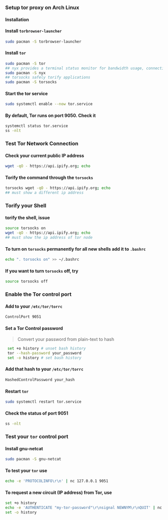 ### Setup tor proxy on Arch Linux

#### Installation

#### Install `torbrowser-launcher`

```bash    
sudo pacman -S torbrowser-launcher
```

#### Install `tor`

```bash    
sudo pacman -S tor
## nyx provides a terminal status monitor for bandwidth usage, connection details and more.
sudo pacman -S nyx
## torsocks safely torify applications
sudo pacman -S torsocks
```

#### Start the tor service
```bash    
sudo systemctl enable --now tor.service
```
    
#### By default, Tor runs on port 9050. Check it
```bash
systemctl status tor.service
ss -nlt
```


### Test Tor Network Connection

#### Check your current public IP address
```bash    
wget -qO - https://api.ipify.org; echo
```
    
#### Torify the command through the `torsocks`
```bash
torsocks wget -qO - https://api.ipify.org; echo
## must show a different ip address
```


### Torify your Shell

#### torify the shell, issue
```bash
source torsocks on
wget -qO - https://api.ipify.org; echo
## must show the ip address of tor node
```
        
 #### To turn on `torsocks` permanently for all new shells add it to `.bashrc`
```bash
echo ". torsocks on" >> ~/.bashrc
```

 #### If you want to turn `torsocks` off, try
```bash
source torsocks off
```

### Enable the Tor control port

#### Add to your `/etc/tor/torrc`
```bash
ControlPort 9051
```

#### Set a Tor Control password

> Convert your password from plain-text to hash
```bash
 set +o history # unset bash history
 tor --hash-password your_password
 set -o history # set bash history
```

#### Add that hash to your `/etc/tor/torrc`
```bash
HashedControlPassword your_hash
```

 #### Restart `tor` 
```bash
sudo systemctl restart tor.service
```

 #### Check the status of port 9051
```bash
ss -nlt
```

### Test your `tor` control port

#### Install gnu-netcat
```bash
sudo pacman -S gnu-netcat
```

#### To test your `tor` use
```bash
echo -e 'PROTOCOLINFO\r\n' | nc 127.0.0.1 9051
```

#### To request a new circuit (IP address) from Tor, use
```bash
set +o history
echo -e 'AUTHENTICATE "my-tor-password"\r\nsignal NEWNYM\r\nQUIT' | nc 127.0.0.1 9051
set -o history
```